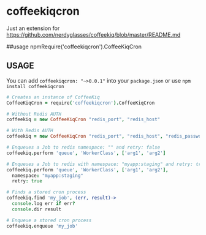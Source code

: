 # coffeekiqcron

Just an extension for https://github.com/nerdyglasses/coffeekiq/blob/master/README.md

##usage
npmRequire('coffeekiqcron').CoffeeKiqCron

## USAGE

You can add `coffeekiqcron: "~>0.0.1"` into your `package.json` or use `npm install coffeekiqcron`

```coffeescript
# Creates an instance of CoffeeKiq
CoffeeKiqCron = require('coffeekiqcron').CoffeeKiqCron

# Without Redis AUTH
coffeekiq = new CoffeeKiqCron "redis_port", "redis_host"

# With Redis AUTH
coffeekiq = new CoffeeKiqCron "redis_port", "redis_host", "redis_password"

# Enqueues a Job to redis namespace: "" and retry: false
coffeekiq.perform 'queue', 'WorkerClass', ['arg1', 'arg2']

# Enqueues a Job to redis with namespace: "myapp:staging" and retry: true
coffeekiq.perform 'queue', 'WorkerClass', ['arg1', 'arg2'],
  namespace: "myapp:staging"
  retry: true

# Finds a stored cron process
coffeekiq.find 'my_job', (err, result)->
  console.log err if err?
  console.dir result

# Enqueue a stored cron process
coffeekiq.enqueue 'my_job'

```
